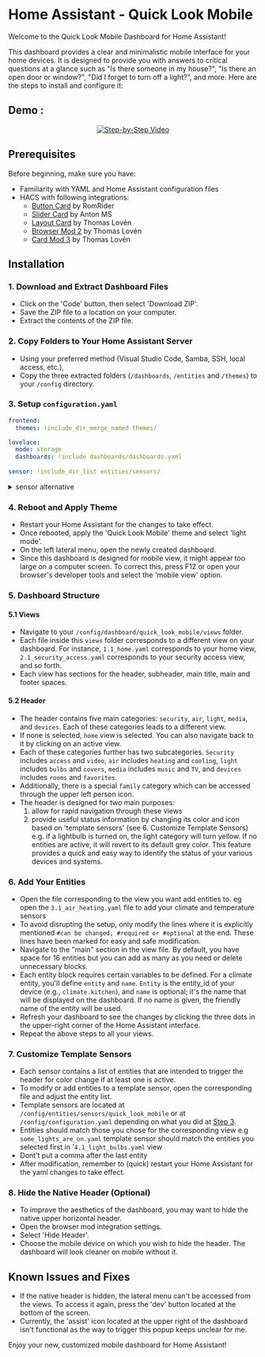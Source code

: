 # Home Assistant - Quick Look Mobile

Welcome to the Quick Look Mobile Dashboard for Home Assistant! 

This dashboard provides a clear and minimalistic mobile interface for your home devices. It is designed to provide you with answers to critical questions at a glance such as "Is there someone in my house?", "Is there an open door or window?", "Did I forget to turn off a light?", and more. Here are the steps to install and configure it:

## Demo :
<p align="center">
  <a href="https://www.youtube.com/watch?v=hZRSu72m1gw">
    <img src="https://img.youtube.com/vi/hZRSu72m1gw/0.jpg" alt="Step-by-Step Video">
  </a>
</p>


## Prerequisites

Before beginning, make sure you have:

- Familiarity with YAML and Home Assistant configuration files
- HACS with following integrations:
  - [Button Card](https://github.com/custom-cards/button-card) by RomRider
  - [Slider Card](https://github.com/AnthonMS/my-cards) by Anton MS
  - [Layout Card](https://github.com/thomasloven/lovelace-layout-card) by Thomas Lovén
  - [Browser Mod 2](https://github.com/thomasloven/hass-browser_mod) by Thomas Lovén
  - [Card Mod 3](https://github.com/thomasloven/lovelace-card-mod) by Thomas Lovén

## Installation

### 1. Download and Extract Dashboard Files

- Click on the 'Code' button, then select 'Download ZIP'.
- Save the ZIP file to a location on your computer.
- Extract the contents of the ZIP file.

### 2. Copy Folders to Your Home Assistant Server

- Using your preferred method (Visual Studio Code, Samba, SSH, local access, etc.),
- Copy the three extracted folders (`/dashboards`, `/entities` and `/themes`) to your `/config` directory.

### 3. Setup `configuration.yaml`

```yaml
frontend:
  themes: !include_dir_merge_named themes/

lovelace:
  mode: storage
  dashboards: !include dashboards/dashboards.yaml
  
sensor: !include_dir_list entities/sensors/
```

<details>
<summary>sensor alternative</summary>
  
You might need to modify these lines to match your current setup, particularly if you don't want to split your sensor configuration across multiple files. Here is the non-splitted alternative:

```yaml
sensor: 
  - platform: template
    sensors: 
      some_alarms_are_on:
        friendly_name: "Some Alarms Are On"
        value_template: >-
          {% set entity_ids = [
            'alarm_control_panel.your_entity'
            ] %}

          {% set count = namespace(value=0) %}

          {% for entity_id in entity_ids %}
            {% if is_state(entity_id, 'triggered') or is_state(entity_id, 'pending') %}
              {% set count.value = count.value + 1 %}
            {% endif %}
          {% endfor %}

          {{ 'off' if count.value == 0 else 'on' }}

  - platform: template
    sensors:
      some_climates_are_on:
        friendly_name: "Some climates are on"
        value_template: >-
          {% set entity_ids = [
            'climate.your_entity',
            'climate.your_entity',
            'climate.your_entity'
            ] %}

          {% set count = namespace(value=0) %}

          {% for entity_id in entity_ids %}
            {% if is_state(entity_id, 'heat') or is_state(entity_id, 'on') %}
              {% set count.value = count.value + 1 %}
            {% endif %}
          {% endfor %}

          {{ 'off' if count.value == 0 else 'on' }}

  - platform: template
    sensors:
      some_contact_sensors_are_on:
        friendly_name: "Some Contact Sensors Are On"
        value_template: >-
          {% set entity_ids = [
            'binary_sensor.your_entity', 
            'binary_sensor.your_entity',
            'binary_sensor.your_entity',
            'binary_sensor.your_entity',
            'binary_sensor.your_entity'
            ] %}

          {% set count = namespace(value=0) %}

          {% for entity_id in entity_ids %}
            {% if is_state(entity_id, 'on') %}
              {% set count.value = count.value + 1 %}
            {% endif %}
          {% endfor %}

          {{ 'off' if count.value == 0 else 'on' }}

  - platform: template
    sensors:
      some_devices_are_on:
        friendly_name: "Some Devices Are On"
        value_template: >-
          {% set entity_ids = [
            'switch.your_entity',
            'switch.your_entity',
            'switch.your_entity',
            'switch.your_entity',
            'switch.your_entity',
            'vacuum.your_entity',
            'vacuum.your_entity'
            ] %}

          {% set count = namespace(value=0) %}

          {% for entity_id in entity_ids %}
            {% if is_state(entity_id, 'on') or is_state(entity_id, 'cleaning')%}
              {% set count.value = count.value + 1 %}
            {% endif %}
          {% endfor %}

          {{ 'off' if count.value == 0 else 'on' }}

  - platform: template
    sensors:
      some_fans_are_on:
        friendly_name: "Some fans are on"
        value_template: >-
          {% set entity_ids = [
            'fan.your_entity',
            'fan.your_entity',
            'fan.your_entity'
            ] %}

          {% set count = namespace(value=0) %}

          {% for entity_id in entity_ids %}
            {% if is_state(entity_id, 'on') %}
              {% set count.value = count.value + 1 %}
            {% endif %}
          {% endfor %}

          {{ 'off' if count.value == 0 else 'on' }}

  - platform: template
    sensors:
      some_lights_are_on:
        friendly_name: "Some Lights Are On"
        value_template: >-
          {% set entity_ids = [
            'light.your_entity',
            'light.your_entity',
            'light.your_entity',
            'light.your_entity',
            'light.your_entity',
            'light.your_entity',
            'light.your_entity',
            'light.your_entity'
            ] %}

          {% set count = namespace(value=0) %}

          {% for entity_id in entity_ids %}
            {% if is_state(entity_id, 'on') %}
              {% set count.value = count.value + 1 %}
            {% endif %}
          {% endfor %}

          {{ 'off' if count.value == 0 else 'on' }}

  - platform: template
    sensors:
      some_media_players_are_on:
        friendly_name: "Some Media Players Are On"
        value_template: >-
          {% set entity_ids = [
            'media_player.your_entity',
            'media_player.your_entity',
            'media_player.your_entity',
            'media_player.your_entity'
            ] %}

          {% set count = namespace(value=0) %}

          {% for entity_id in entity_ids %}
            {% if is_state(entity_id, 'playing') %}
              {% set count.value = count.value + 1 %}
            {% endif %}
          {% endfor %}

          {{ 'off' if count.value == 0 else 'on' }}

  - platform: template
    sensors:
      some_occupancy_sensors_are_on:
        friendly_name: "Some Occupancy Sensors Are On"
        value_template: >-
          {% set entity_ids = [
            'binary_sensor.your_entity',
            'binary_sensor.your_entity',
            'binary_sensor.your_entity',
            'binary_sensor.your_entity',
            'binary_sensor.your_entity',
            'binary_sensor.your_entity',
            'binary_sensor.your_entity'
            ] %}

          {% set count = namespace(value=0) %}

          {% for entity_id in entity_ids %}
            {% if is_state(entity_id, 'on') %}
              {% set count.value = count.value + 1 %}
            {% endif %}
          {% endfor %}

          {{ 'off' if count.value == 0 else 'on' }}
```
</details>

### 4. Reboot and Apply Theme

- Restart your Home Assistant for the changes to take effect.
- Once rebooted, apply the 'Quick Look Mobile' theme and select 'light mode'.
- On the left lateral menu, open the newly created dashboard. 
- Since this dashboard is designed for mobile view, it might appear too large on a computer screen. To correct this, press F12 or open your browser's developer tools and select the 'mobile view' option.

### 5. Dashboard Structure

#### 5.1 Views

- Navigate to your `/config/dashboard/quick_look_mobile/views` folder.
- Each file inside this `views` folder corresponds to a different view on your dashboard. For instance, `1.1_home.yaml` corresponds to your home view, `2.1_security_access.yaml` corresponds to your security access view, and so forth.
- Each view has sections for the header, subheader, main title, main and footer spaces.

#### 5.2 Header

- The header contains five main categories: `security`, `air`, `light`, `media`, and `devices`. Each of these categories leads to a different view.
- If none is selected, `home` view is selected. You can also navigate back to it by clicking on an active view.
- Each of these categories further has two subcategories. `Security` includes `access` and `video`, `air` includes `heating` and `cooling`, `light` includes `bulbs` and `covers`, `media` includes `music` and `TV`, and `devices` includes `rooms` and `favorites`.
- Additionally, there is a special `family` category which can be accessed through the upper left person icon.
- The header is designed for two main purposes: 
  1) allow for rapid navigation through these views 
  2) provide useful status information by changing its color and icon based on 'template sensors' (see 6. Customize Template Sensors) e.g. if a lightbulb is turned on, the light category will turn yellow. If no entities are active, it will revert to its default grey color. This feature provides a quick and easy way to identify the status of your various devices and systems. 

### 6. Add Your Entities

- Open the file corresponding to the view you want add entities to. eg open the `3.1_air_heating.yaml` file to add your climate and temperature sensors
- To avoid disrupting the setup, only modify the lines where it is explicitly mentioned ```#can be changed, #required or #optional``` at the end. These lines have been marked for easy and safe modification.
- Navigate to the "main" section in the view file. By default, you have space for 16 entities but you can add as many as you need or delete unnecessary blocks.
- Each entity block requires certain variables to be defined. For a climate entity, you'll define `entity` and `name`. `Entity` is the entity_id of your device (e.g., `climate.kitchen`), and `name` is optional; it's the name that will be displayed on the dashboard. If no name is given, the friendly name of the entity will be used.
- Refresh your dashboard to see the changes by clicking the three dots in the upper-right corner of the Home Assistant interface.
- Repeat the above steps to all your views.

### 7. Customize Template Sensors

- Each sensor contains a list of entities that are intended to trigger the header for color change if at least one is active.
- To modify or add entities to a template sensor, open the corresponding file and adjust the entity list.
- Template sensors are located at `/config/entities/sensors/quick_look_mobile` or at `/config/configuration.yaml` depending on what you did at [Step 3](#3-setup-configurationyaml).
- Entities should match those you chose for the corresponding view e.g `some_lights_are_on.yaml` template sensor should match the entities you selected first in '`4.1_light_bulbs.yaml` view
- Dont't put a comma after the last entity
- After modification, remember to (quick) restart your Home Assistant for the yaml changes to take effect.

### 8. Hide the Native Header (Optional)

- To improve the aesthetics of the dashboard, you may want to hide the native upper horizontal header.
- Open the browser mod integration settings.
- Select 'Hide Header'.
- Choose the mobile device on which you wish to hide the header. The dashboard will look cleaner on mobile without it.

## Known Issues and Fixes

- If the native header is hidden, the lateral menu can't be accessed from the views. To access it again, press the 'dev' button located at the bottom of the screen.
- Currently, the 'assist' icon located at the upper right of the dashboard isn't functional as the way to trigger this popup keeps unclear for me.

Enjoy your new, customized mobile dashboard for Home Assistant!


